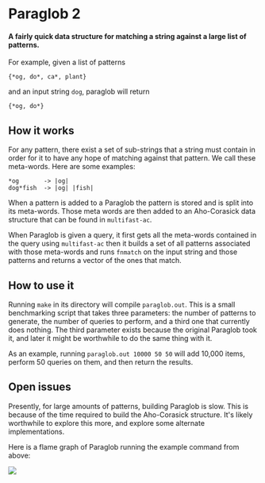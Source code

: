 # Paraglob 2
#### A fairly quick data structure for matching a string against a large list of patterns.

For example, given a list of patterns
```
{*og, do*, ca*, plant}
```
and an input string `dog`, paraglob will return
```
{*og, do*}
```
## How it works
For any pattern, there exist a set of sub-strings that a string must contain in
order for it to have any hope of matching against that pattern. We call these
meta-words. Here are some examples:

```
*og       -> |og|
dog*fish  -> |og| |fish|
```

When a pattern is added to a Paraglob the pattern is stored and is split into
its meta-words. Those meta words are then added to an Aho-Corasick data
structure that can be found in `multifast-ac`.

When Paraglob is given a query, it first gets all the meta-words contained in the
query using `multifast-ac` then it builds a set of all patterns associated with
those meta-words and runs `fnmatch` on the input string and those patterns and
returns a vector of the ones that match.

## How to use it
Running `make` in its directory will compile `paraglob.out`. This is a small
benchmarking script that takes three parameters: the number of patterns to
generate, the number of queries to perform, and a third one that currently does
nothing. The third parameter exists because the original Paraglob took it, and
later it might be worthwhile to do the same thing with it.

As an example, running `paraglob.out 10000 50 50` will add 10,000 items, perform
50 queries on them, and then return the results.

## Open issues
Presently, for large amounts of patterns, building Paraglob is slow. This is
because of the time required to build the Aho-Corasick structure. It's likely
worthwhile to explore this more, and explore some alternate implementations.

Here is a flame graph of Paraglob running the example command from above:

<img src="./flameGraphs/paraglob2_1.svg">
